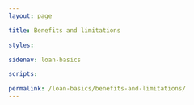 ```yaml
---
layout: page

title: Benefits and limitations

styles:

sidenav: loan-basics

scripts:

permalink: /loan-basics/benefits-and-limitations/
---
```



